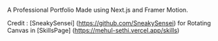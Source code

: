 A Professional Portfolio Made using Next.js and Framer Motion.

Credit : 
[SneakySensei] (https://github.com/SneakySensei) for Rotating Canvas in [SkillsPage] (https://mehul-sethi.vercel.app/skills)

